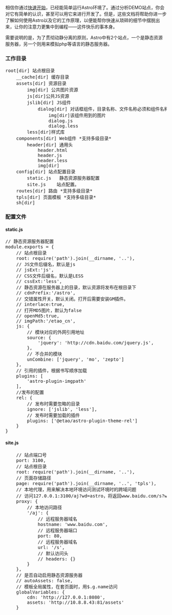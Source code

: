 
相信你通过[快速开始](#)，已经能简单运行Astro环境了。通过分析DEMO站点，你会对它有简单的认识，甚至可以用它来进行开发了。但是，这些文档将帮助你进一步了解如何使用Astro以及它的工作原理，以便能帮你快速从琐碎的细节中摆脱出来，让你的注意力更集中到编程——这件快乐的事本身。


需要说明的是，为了贯彻动静分离的原则，Astro中有2个站点，一个是静态资源服务器，另一个则用来模拟php等语言的静态服务器。



### 工作目录
<pre>
root[dir] 站点根目录
    __cache[dir] 缓存目录
    assets[dir] 资源目录
        img[dir] 公共图片资源
        js[dir]公共JS资源
        jslib[dir] JS组件
            dialog[dir] 对话框组件，目录名称、文件名称必须和组件名称一致
                img[dir]该组件用到的图片
                dialog.js
                dialog.less
        less[dir]样式库
    components[dir] Web组件 *支持多级目录*
        header[dir] 通用头
            header.html
            header.js
            header.less
            img[dir]
    config[dir] 站点配置目录
        static.js   静态资源服务器配置
        site.js    站点配置。
    routes[dir] 路由 *支持多级目录*
    tpls[dir] 页面模板 *支持多级目录*
    sh[dir]
</pre>

### 配置文件

#### static.js
<pre>
// 静态资源服务器配置
module.exports = {
    // 站点根目录
    root: require('path').join(__dirname, '..'),
    // JS文件后缀名，默认是js
    // jsExt:'js',
    // CSS文件后缀名，默认是LESS
    // cssExt:'less',
    // 静态资源在服务器上的目录，默认资源将发布在根目录下
    // cdnPrefix:'/astro',
    // 交错属性开关，默认关闭。打开后需要安装GM插件。
    // interlace:true,
    // 打开MD5图片，默认为false
    // openMd5:true,
    // imgPath:'/etao_cn',
    js: {
        // 模块对应的外网引用地址
        source: {
            'jquery': 'http://cdn.baidu.com/jquery.js',
        },
        // 不合并的模块
        unCombine: ['jquery', 'mo', 'zepto']
    },
    // 引用的插件，根据书写顺序加载
    plugins: [
        'astro-plugin-imgpath'
    ],
    //发布的配置
    rel: {
        // 发布时需要忽略的目录
        ignore: ['jslib', 'less'],
        // 发布时需要加载的插件
        plugins: ['@etao/astro-plugin-theme-rel']
    }
}
</pre>

#### site.js

<pre>
    // 站点端口号
    port: 3100,
    // 站点根目录
    root: require('path').join(__dirname, '..'),
    // 页面存储路径
    page: require('path').join(__dirname, '..', 'tpls'),
    // 本地代理，用来解决本地环境访问测试环境时的跨域问题
    // 访问127.0.0.1:3100/aj?wd=astro，将返回www.baidu.com/s?wd=astro
    proxy: {
        // 本地访问路径
        '/aj': {
            // 远程服务器域名
            hostname: 'www.baidu.com',
            // 远程服务器端口
            port: 80,
            // 远程服务器域名
            url: '/s',
            // 默认访问头
            // headers: {}
        }
    },    
    // 是否自动启用静态资源服务器
    // autoAssets: false,
    // 模板全局属性，在套页面时，用$.g.name访问
    globalVariables: {
        cdn: 'http://127.0.0.1:8080',
        assets: 'http://10.8.8.43:81/assets'
    }
</pre>